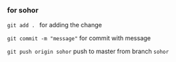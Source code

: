 ### for sohor

`git add . ` for adding the change

`git commit -m "message"` for commit with message

`git push origin sohor` push to master from branch `sohor`

